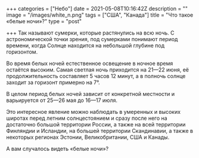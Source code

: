 +++
categories = ["Небо"]
date = 2021-05-08T10:16:42Z
description = ""
image = "/images/white_n.png"
tags = ["США", "Канада"]
title = "Что такое «белые ночи»?"
type = "post"

+++
Так называют сумерки, которые растянулись на всю ночь. С астрономической точки зрения, под сумерками понимают период времени, когда Солнце находится на небольшой глубине под горизонтом.

Во время белых ночей естественное освещение в ночное время остаётся высоким. Самая светлая ночь приходится на 21—22 июня, её продолжительность составляет 5 часов 12 минут, а в полночь солнце заходит за горизонт примерно на 7°.

В целом период белых ночей зависит от конкретной местности и варьируется от 25—26 мая до 16—17 июля.

Это интересное явление можно наблюдать в умеренных и высоких широтах перед летним солнцестоянием и сразу после него на достаточно большой территории России, а также на всей территории Финляндии и Исландии, на большей территории Скандинавии, а также в некоторых регионах Эстонии, Великобритании, США и Канады.

А вам случалось видеть «белые ночи»?